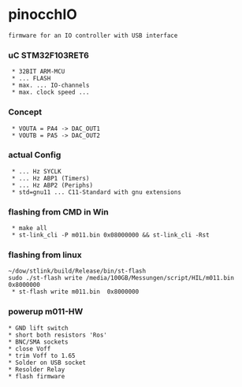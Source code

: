 # pinocchIO
	firmware for an IO controller with USB interface


### uC	STM32F103RET6
	 * 32BIT ARM-MCU 
	 * ... FLASH
	 * max. ... IO-channels
	 * max. clock speed ...


### Concept
	 * VOUTA = PA4 -> DAC_OUT1
	 * VOUTB = PA5 -> DAC_OUT2

### actual Config
	 * ... Hz SYCLK
	 * ... Hz ABP1 (Timers)
	 * ... Hz ABP2 (Periphs)
	 * std=gnu11 ... C11-Standard with gnu extensions

### flashing from CMD in Win
	 * make all
	 * st-link_cli -P m011.bin 0x08000000 && st-link_cli -Rst

### flashing from linux
	~/dow/stlink/build/Release/bin/st-flash
	sudo ./st-flash write /media/100GB/Messungen/script/HIL/m011.bin  0x8000000
	 * st-flash write m011.bin  0x8000000

### powerup m011-HW
	* GND lift switch
	* short both resistors 'Ros'
	* BNC/SMA sockets
	* close Voff
	* trim Voff to 1.65
	* Solder on USB socket
	* Resolder Relay
	* flash firmware
